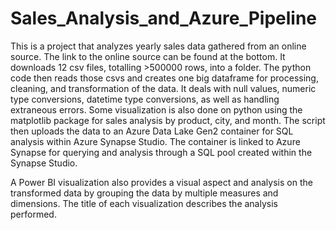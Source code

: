 # Sales_Analysis_and_Azure_Pipeline

This is a project that analyzes yearly sales data gathered from an online source. The link to the online source can be found at the bottom.
It downloads 12 csv files, totalling >500000 rows, into a folder. The python code then reads those csvs and creates one big dataframe for processing, cleaning, and transformation of the data. It deals with null values, numeric type conversions, datetime type conversions, as well as handling extraneous errors. 
Some visualization is also done on python using the matplotlib package for sales analysis by product, city, and month.
The script then uploads the data to an Azure Data Lake Gen2 container for SQL analysis within Azure Synapse Studio. The container is linked to Azure Synapse for querying and 
analysis through a SQL pool created within the Synapse Studio.

A Power BI visualization also provides a visual aspect and analysis on the transformed data by grouping the data by multiple measures and dimensions. The title of each 
visualization describes the analysis performed.
